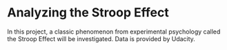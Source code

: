 
# Analyzing the Stroop Effect

In this project, a classic phenomenon from experimental psychology called the Stroop Effect will be investigated.
Data is provided by Udacity.

